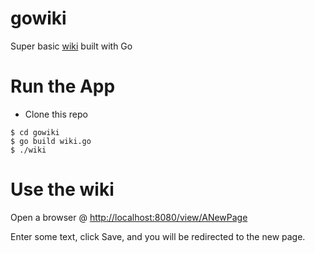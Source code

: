 # gowiki

Super basic [wiki](https://golang.org/doc/articles/wiki/) built with Go

# Run the App
* Clone this repo

```
$ cd gowiki
$ go build wiki.go
$ ./wiki
```

# Use the wiki
Open a browser @ [http://localhost:8080/view/ANewPage](http://localhost:8080/view/ANewPage)

Enter some text, click Save, and you will be redirected to the new page.
